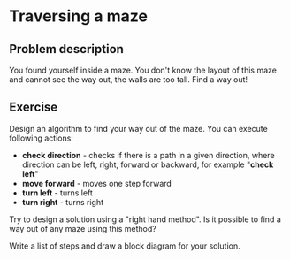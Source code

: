 # Traversing a maze

## Problem description

You found yourself inside a maze. You don't know the layout of this maze and cannot see the way out, the walls are too tall. Find a way out!

## Exercise

Design an algorithm to find your way out of the maze. You can execute following actions:

* **check direction** - checks if there is a path in a given direction, where direction can be left, right, forward or backward, for example "**check left**"
* **move forward** - moves one step forward
* **turn left** - turns left
* **turn right** - turns right

Try to design a solution using a "right hand method". Is it possible to find a way out of any maze using this method?

Write a list of steps and draw a block diagram for your solution.